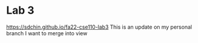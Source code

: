 # Lab 3
https://sdchin.github.io/fa22-cse110-lab3
This is an update on my personal branch I want to merge into view